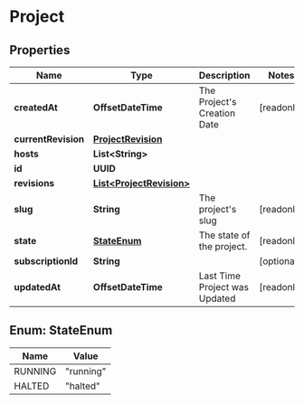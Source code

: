 

# Project


## Properties

Name | Type | Description | Notes
------------ | ------------- | ------------- | -------------
**createdAt** | **OffsetDateTime** | The Project&#39;s Creation Date |  [readonly]
**currentRevision** | [**ProjectRevision**](ProjectRevision.md) |  | 
**hosts** | **List&lt;String&gt;** |  | 
**id** | **UUID** |  | 
**revisions** | [**List&lt;ProjectRevision&gt;**](ProjectRevision.md) |  | 
**slug** | **String** | The project&#39;s slug |  [readonly]
**state** | [**StateEnum**](#StateEnum) | The state of the project. |  [readonly]
**subscriptionId** | **String** |  |  [optional]
**updatedAt** | **OffsetDateTime** | Last Time Project was Updated |  [readonly]



## Enum: StateEnum

Name | Value
---- | -----
RUNNING | &quot;running&quot;
HALTED | &quot;halted&quot;



